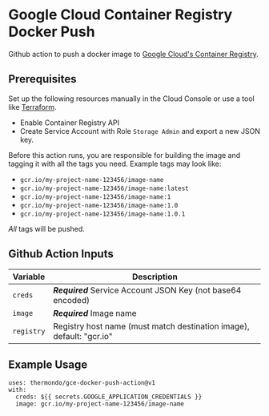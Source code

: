 # Google Cloud Container Registry Docker Push

Github action to push a docker image to [Google Cloud's Container Registry](https://cloud.google.com/container-registry).

## Prerequisites

Set up the following resources manually in the Cloud Console or use a tool like [Terraform](https://www.terraform.io).

* Enable Container Registry API
* Create Service Account with Role `Storage Admin` and export a new JSON key.

Before this action runs, you are responsible for building the image and tagging it with all the tags you need. Example
tags may look like:

* `gcr.io/my-project-name-123456/image-name`
* `gcr.io/my-project-name-123456/image-name:latest`
* `gcr.io/my-project-name-123456/image-name:1`
* `gcr.io/my-project-name-123456/image-name:1.0`
* `gcr.io/my-project-name-123456/image-name:1.0.1`

_All_ tags will be pushed.

## Github Action Inputs

| Variable                         | Description                                                                 |
|----------------------------------|-----------------------------------------------------------------------------|
| `creds`                          | ***Required*** Service Account JSON Key (not base64 encoded)                |
| `image`                          | ***Required*** Image name                                                   |
| `registry`                       |  Registry host name (must match destination image), default: "gcr.io"       |


## Example Usage

```
uses: thermondo/gce-docker-push-action@v1
with:
  creds: ${{ secrets.GOOGLE_APPLICATION_CREDENTIALS }}
  image: gcr.io/my-project-name-123456/image-name
```
